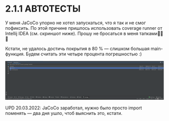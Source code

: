 # 2.1.1 АВТОТЕСТЫ

У меня JaCoCo упорно не хотел запускаться, что я так и не смог пофиксить. По этой причине пришлось использовать coverage runner от Intellij IDEA (см. скриншот ниже).
Прошу не бросаться в меня тапками🥺🥺🥺

Кстати, не удалось достичь покрытия в 80 % — слишком большая main-функция. Будем считать эти четыре процента погрешностью :)

![](src/pic/proof.png)

UPD 20.03.2022: JaCoCo заработал, нужно было просто import поменять — два дня ушло, чтоб выяснить это, кстати.

